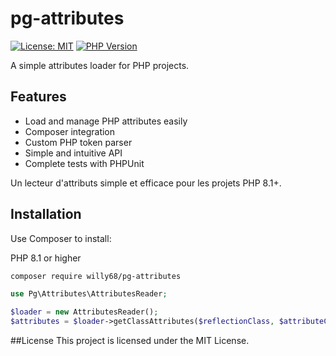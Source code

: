 # pg-attributes

[![License: MIT](https://img.shields.io/badge/License-MIT-yellow.svg)](https://opensource.org/licenses/MIT)
[![PHP Version](https://img.shields.io/badge/php-%3E%3D8.1-blue.svg)](https://php.net)

A simple attributes loader for PHP projects.

## Features

- Load and manage PHP attributes easily
- Composer integration
- Custom PHP token parser
- Simple and intuitive API
- Complete tests with PHPUnit

Un lecteur d'attributs simple et efficace pour les projets PHP 8.1+.

## Installation

Use Composer to install:

PHP 8.1 or higher
```bash
composer require willy68/pg-attributes
```
```php
use Pg\Attributes\AttributesReader;

$loader = new AttributesReader();
$attributes = $loader->getClassAttributes($reflectionClass, $attributeClassName);
```

##License
This project is licensed under the MIT License.